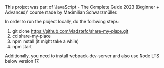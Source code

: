 This project was part of 'JavaScript - The Complete Guide 2023 (Beginner + Advanced)' course made by Maximilian Schwarzmüller.

In order to run the project locally, do the following steps:

1. git clone https://github.com/vladstefc/share-my-place.git
2. cd share-my-place
3. npm install (it might take a while)
4. npm start

Additionally, you need to install webpack-dev-server and also use Node LTS below version 17.
